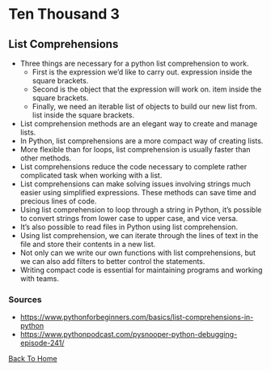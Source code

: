 # Ten Thousand 3

## List Comprehensions

- Three things are necessary for a python list comprehension to work.
  - First is the expression we’d like to carry out. expression inside the square brackets.
  - Second is the object that the expression will work on. item inside the square brackets.
  - Finally, we need an iterable list of objects to build our new list from. list inside the square brackets.
- List comprehension methods are an elegant way to create and manage lists. 
- In Python, list comprehensions are a more compact way of creating lists. 
- More flexible than for loops, list comprehension is usually faster than other methods.
- List comprehensions reduce the code necessary to complete rather complicated task when working with a list.
- List comprehensions can make solving issues involving strings much easier using simplified expressions. These methods can save time and precious lines of code.
- Using list comprehension to loop through a string in Python, it’s possible to convert strings from lower case to upper case, and vice versa. 
- It’s also possible to read files in Python using list comprehension.
- Using list comprehension, we can iterate through the lines of text in the file and store their contents in a new list.
- Not only can we write our own functions with list comprehensions, but we can also add filters to better control the statements.
- Writing compact code is essential for maintaining programs and working with teams. 

### Sources

- <https://www.pythonforbeginners.com/basics/list-comprehensions-in-python>
- <https://www.pythonpodcast.com/pysnooper-python-debugging-episode-241/>

[Back To Home](../README.md)